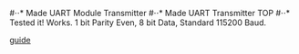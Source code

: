 #⋅⋅* Made UART Module Transmitter
#⋅⋅* Made UART Transmitter TOP
#⋅⋅* Tested it! Works. 1 bit Parity Even, 8 bit Data, Standard 115200 Baud.

[guide](https://github.com/adam-p/markdown-here/wiki/Markdown-Cheatsheet)